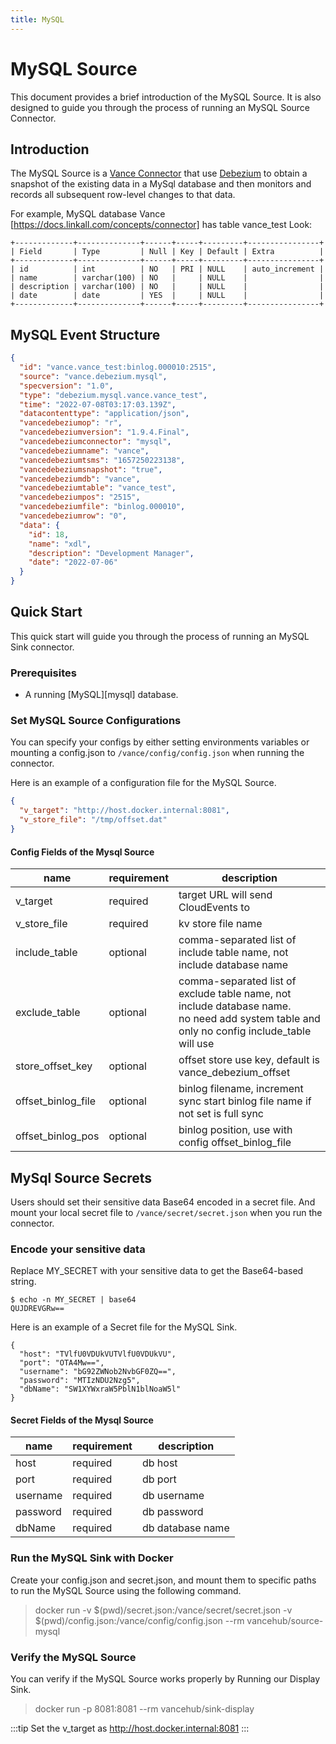 ```yaml
---
title: MySQL
---
```


# MySQL Source
This document provides a brief introduction of the MySQL Source.
It is also designed to guide you through the process of running an
MySQL Source Connector.
## Introduction
The MySQL Source is a [Vance Connector][vc] that use [Debezium][debezium] 
to obtain a snapshot of the existing data in a MySql database and then 
monitors and records all subsequent row-level changes to that data.

For example, MySQL database Vance [https://docs.linkall.com/concepts/connector] has table vance_test Look:

```text
+-------------+--------------+------+-----+---------+----------------+
| Field       | Type         | Null | Key | Default | Extra          |
+-------------+--------------+------+-----+---------+----------------+
| id          | int          | NO   | PRI | NULL    | auto_increment |
| name        | varchar(100) | NO   |     | NULL    |                |
| description | varchar(100) | NO   |     | NULL    |                |
| date        | date         | YES  |     | NULL    |                |
+-------------+--------------+------+-----+---------+----------------+
```

## MySQL Event Structure
```json
{
  "id": "vance.vance_test:binlog.000010:2515",
  "source": "vance.debezium.mysql",
  "specversion": "1.0",
  "type": "debezium.mysql.vance.vance_test",
  "time": "2022-07-08T03:17:03.139Z",
  "datacontenttype": "application/json",
  "vancedebeziumop": "r",
  "vancedebeziumversion": "1.9.4.Final",
  "vancedebeziumconnector": "mysql",
  "vancedebeziumname": "vance",
  "vancedebeziumtsms": "1657250223138",
  "vancedebeziumsnapshot": "true",
  "vancedebeziumdb": "vance",
  "vancedebeziumtable": "vance_test",
  "vancedebeziumpos": "2515",
  "vancedebeziumfile": "binlog.000010",
  "vancedebeziumrow": "0",
  "data": {
    "id": 18,
    "name": "xdl",
    "description": "Development Manager",
    "date": "2022-07-06"
  }
}
```
## Quick Start
This quick start will guide you through the process of running an MySQL Sink connector.

### Prerequisites
- A running [MySQL][mysql] database.

### Set MySQL Source Configurations
You can specify your configs by either setting environments
variables or mounting a config.json to `/vance/config/config.json`
when running the connector.

Here is an example of a configuration file for the MySQL Source.
```json
{
  "v_target": "http://host.docker.internal:8081",
  "v_store_file": "/tmp/offset.dat"
}
```

#### Config Fields of the Mysql Source
| name               | requirement | description                                                                                                                                    |
|--------------------|-------------|------------------------------------------------------------------------------------------------------------------------------------------------|
| v_target           | required    | target URL will send CloudEvents to                                                                                                            |
| v_store_file       | required    | kv store file name                                                                                                                             |
| include_table      | optional    | comma-separated list of include table name, not include database name                                                                          |
| exclude_table      | optional    | comma-separated list of exclude table name, not include database name. <br/>no need add system table and only no config include_table will use |
| store_offset_key   | optional    | offset store use key, default is vance_debezium_offset                                                                                         |
| offset_binlog_file | optional    | binlog filename, increment sync start binlog file name if not set is full sync                                                                 |
| offset_binlog_pos  | optional    | binlog position, use with config offset_binlog_file                                                                                            |

## MySql Source Secrets
Users should set their sensitive data Base64 encoded in a secret file.
And mount your local secret file to `/vance/secret/secret.json` when you run the connector.

### Encode your sensitive data
Replace MY_SECRET with your sensitive data to get the Base64-based string.
```shell
$ echo -n MY_SECRET | base64
QUJDREVGRw==
```

Here is an example of a Secret file for the MySQL Sink.
```jsonTVlfU0VDUkVU
{
  "host": "TVlfU0VDUkVUTVlfU0VDUkVU",
  "port": "OTA4Mw==",
  "username": "bG92ZWNob2NvbGF0ZQ==",
  "password": "MTIzNDU2Nzg5",
  "dbName": "SW1XYWxraW5PblN1blNoaW5l"
}
```
#### Secret Fields of the Mysql Source

| name               | requirement | description                                                                                                |
|--------------------|-------------|------------------------------------------------------------------------------------------------------------|
| host               | required    | db host                                                                                                    |
| port               | required    | db port                                                                                                    |
| username           | required    | db username                                                                                                |
| password           | required    | db password                                                                                                |
| dbName             | required    | db database name                                                                                           |

### Run the MySQL Sink with Docker
Create your config.json and secret.json, and mount them to
specific paths to run the MySQL Source using the following command.

> docker run -v $(pwd)/secret.json:/vance/secret/secret.json -v $(pwd)/config.json:/vance/config/config.json --rm vancehub/source-mysql

### Verify the MySQL Source
You can verify if the MySQL Source works properly by Running our Display Sink.
> docker run -p 8081:8081 --rm vancehub/sink-display

:::tip
Set the v_target as http://host.docker.internal:8081
:::

[vc]: https://github.com/linkall-labs/vance-docs/blob/main/docs/concept.md
[config]: https://github.com/linkall-labs/vance-docs/blob/main/docs/connector.md
[debezium]: https://debezium.io/documentation/reference/1.9/connectors/mysql.html